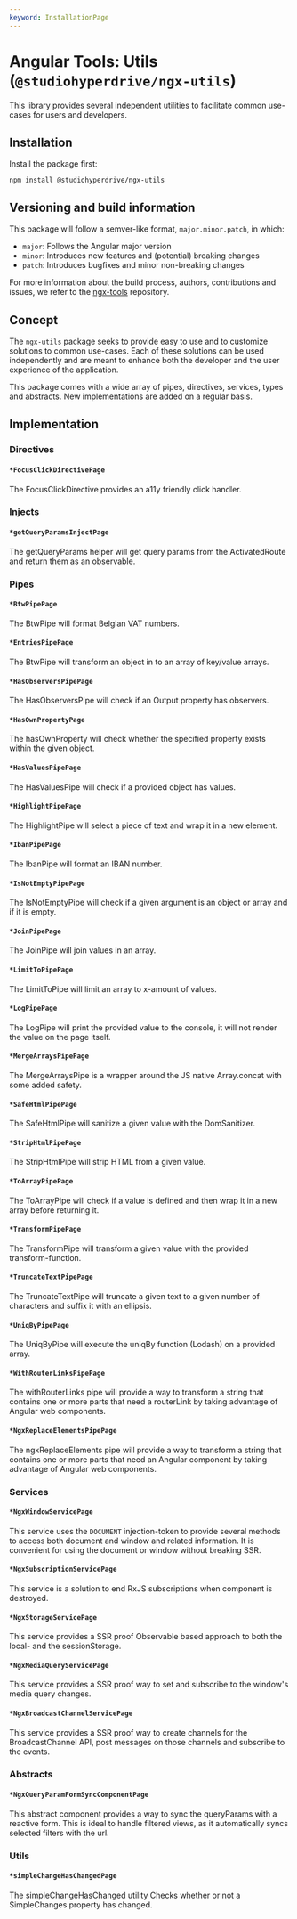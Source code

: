 ```yaml
---
keyword: InstallationPage
---
```


# Angular Tools: Utils (`@studiohyperdrive/ngx-utils`)

This library provides several independent utilities to facilitate common use-cases for users and developers.

## Installation

Install the package first:

```shell
npm install @studiohyperdrive/ngx-utils
```

## Versioning and build information

This package will follow a semver-like format, `major.minor.patch`, in which:

- `major`: Follows the Angular major version
- `minor`: Introduces new features and (potential) breaking changes
- `patch`: Introduces bugfixes and minor non-breaking changes

For more information about the build process, authors, contributions and issues, we refer to the [ngx-tools](https://github.com/studiohyperdrive/ngx-tools) repository.

## Concept

The `ngx-utils` package seeks to provide easy to use and to customize solutions to common use-cases. Each of these solutions can be used independently and are meant to enhance both the developer and the user experience of the application.

This package comes with a wide array of pipes, directives, services, types and abstracts. New implementations are added on a regular basis.

## Implementation

### Directives

#### `*FocusClickDirectivePage`

The FocusClickDirective provides an a11y friendly click handler.

### Injects

#### `*getQueryParamsInjectPage`

The getQueryParams helper will get query params from the ActivatedRoute and return them as an observable.

### Pipes

#### `*BtwPipePage`

The BtwPipe will format Belgian VAT numbers.

#### `*EntriesPipePage`

The BtwPipe will transform an object in to an array of key/value arrays.

#### `*HasObserversPipePage`

The HasObserversPipe will check if an Output property has observers.

#### `*HasOwnPropertyPage`

The hasOwnProperty will check whether the specified property exists within the given object.

#### `*HasValuesPipePage`

The HasValuesPipe will check if a provided object has values.

#### `*HighlightPipePage`

The HighlightPipe will select a piece of text and wrap it in a new element.

#### `*IbanPipePage`

The IbanPipe will format an IBAN number.

#### `*IsNotEmptyPipePage`

The IsNotEmptyPipe will check if a given argument is an object or array and if it is empty.

#### `*JoinPipePage`

The JoinPipe will join values in an array.

#### `*LimitToPipePage`

The LimitToPipe will limit an array to x-amount of values.

#### `*LogPipePage`

The LogPipe will print the provided value to the console, it will not render the value on the page itself.

#### `*MergeArraysPipePage`

The MergeArraysPipe is a wrapper around the JS native Array.concat with some added safety.

#### `*SafeHtmlPipePage`

The SafeHtmlPipe will sanitize a given value with the DomSanitizer.

#### `*StripHtmlPipePage`

The StripHtmlPipe will strip HTML from a given value.

#### `*ToArrayPipePage`

The ToArrayPipe will check if a value is defined and then wrap it in a new array before returning it.

#### `*TransformPipePage`

The TransformPipe will transform a given value with the provided transform-function.

#### `*TruncateTextPipePage`

The TruncateTextPipe will truncate a given text to a given number of characters and suffix it with an ellipsis.

#### `*UniqByPipePage`

The UniqByPipe will execute the uniqBy function (Lodash) on a provided array.

#### `*WithRouterLinksPipePage`

The withRouterLinks pipe will provide a way to transform a string that contains one or more parts that need a routerLink by taking advantage of Angular web components.

#### `*NgxReplaceElementsPipePage`

The ngxReplaceElements pipe will provide a way to transform a string that contains one or more parts that need an Angular component by taking advantage of Angular web components.

### Services

#### `*NgxWindowServicePage`

This service uses the `DOCUMENT` injection-token to provide several methods to access both document and window and related information.
It is convenient for using the document or window without breaking SSR.

#### `*NgxSubscriptionServicePage`

This service is a solution to end RxJS subscriptions when component is destroyed.

#### `*NgxStorageServicePage`

This service provides a SSR proof Observable based approach to both the local- and the sessionStorage.

#### `*NgxMediaQueryServicePage`

This service provides a SSR proof way to set and subscribe to the window's media query changes.

#### `*NgxBroadcastChannelServicePage`

This service provides a SSR proof way to create channels for the BroadcastChannel API, post messages on those channels and subscribe to the events.

### Abstracts

#### `*NgxQueryParamFormSyncComponentPage`

This abstract component provides a way to sync the queryParams with a reactive form. This is ideal to handle filtered views, as it automatically syncs selected filters with the url.

### Utils

#### `*simpleChangeHasChangedPage`

The simpleChangeHasChanged utility Checks whether or not a SimpleChanges property has changed.

